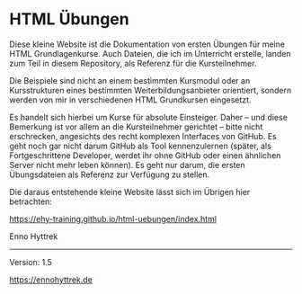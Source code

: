 # HTML Übungen

Diese kleine Website ist die Dokumentation von ersten Übungen für meine HTML Grundlagenkurse. Auch Dateien, die ich im Unterricht erstelle, landen zum Teil in diesem Repository, als Referenz für die Kursteilnehmer.

Die Beispiele sind nicht an einem bestimmten Kursmodul oder an Kursstrukturen eines bestimmten Weiterbildungsanbieter orientiert, sondern werden von mir in verschiedenen HTML Grundkursen eingesetzt.

Es handelt sich hierbei um Kurse für absolute Einsteiger. Daher – und diese Bemerkung ist vor allem an die Kursteilnehmer gerichtet – bitte nicht erschrecken, angesichts des recht komplexen Interfaces von GitHub. Es geht noch gar nicht darum GitHub als Tool kennenzulernen (später, als Fortgeschrittene Developer, werdet ihr ohne GitHub oder einen ähnlichen Server nicht mehr leben können). Es geht nur darum, die ersten Übungsdateien als Referenz zur Verfügung zu stellen.

Die daraus entstehende kleine Website lässt sich im Übrigen hier betrachten:

https://ehy-training.github.io/html-uebungen/index.html

Enno Hyttrek

---
Version: 1.5

https://ennohyttrek.de
